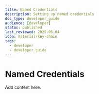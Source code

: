 ```yaml
---
title: Named Credentials
description: Setting up named credentials
doc_type: developer_guide
audience: [developer]
status: published
last_reviewed: 2025-05-04
icon: material/key-chain
tags:
  - developer
  - developer_guide
---
```


# Named Credentials

Add content here.
